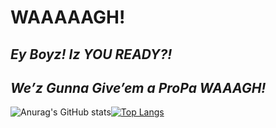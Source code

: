 # WAAAAAGH!

## ***Ey Boyz! Iz YOU READY?!***


## ***We’z Gunna Give’em a ProPa WAAAGH!***

![Anurag's GitHub stats](https://github-readme-stats.vercel.app/api?username=wa1575&show_icons=true&theme=radical&hide=prs)[![Top Langs](https://github-readme-stats.vercel.app/api/top-langs/?username=wa1575&layout=compact)](https://github.com/anuraghazra/github-readme-stats)





<!--
**wa1575/wa1575** is a ✨ _special_ ✨ repository because its `README.md` (this file) appears on your GitHub profile.

Here are some ideas to get you started:

- 🔭 I’m currently working on ...
- 🌱 I’m currently learning ...
- 👯 I’m looking to collaborate on ...
- 🤔 I’m looking for help with ...
- 💬 Ask me about ...
- 📫 How to reach me: ...
- 😄 Pronouns: ...
- ⚡ Fun fact: ...
-->
